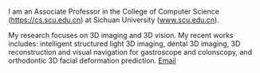 
I am an Associate Professor in the College of Computer Science (https://cs.scu.edu.cn) at Sichuan University (www.scu.edu.cn).

My research focuses on 3D imaging and 3D vision. My recent works includes: intelligent structured light 3D imaging, dental 3D imaging, 3D reconstruction and visual navigation for gastroscope and colonscopy, and orthodontic 3D facial deformation prediction.
[Email](mailto:songwz@scu.edu.cn)
